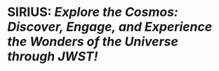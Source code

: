 # SIRIUS: *Explore the Cosmos: Discover, Engage, and Experience the Wonders of the Universe through JWST!*

